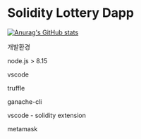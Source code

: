 # Solidity Lottery Dapp


[![Anurag's GitHub stats](https://github-readme-stats.vercel.app/api?username=LEEJINSOL1)](https://github.com/anuraghazra/github-readme-stats)


개발환경

node.js  > 8.15

vscode

truffle 

ganache-cli

vscode - solidity extension

metamask


